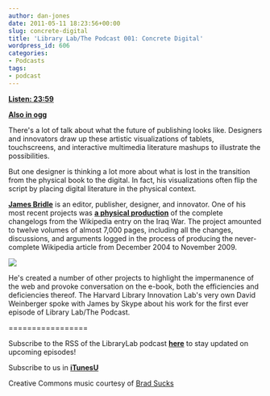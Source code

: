```yaml
---
author: dan-jones
date: 2011-05-11 18:23:56+00:00
slug: concrete-digital
title: 'Library Lab/The Podcast 001: Concrete Digital'
wordpress_id: 606
categories:
- Podcasts
tags:
- podcast
---
```


[**Listen: 23:59**](http://librarylab.law.harvard.edu/blog/wp-content/uploads/podcast/2011-05-05_james.mp3)

[**Also in ogg**](http://librarylab.law.harvard.edu/blog/wp-content/uploads/podcast/2011-05-05_james.ogg)

There's a lot of talk about what the future of publishing looks like. Designers and innovators draw up these artistic visualizations of tablets, touchscreens, and interactive multimedia literature mashups to illustrate the possibilities.

But one designer is thinking a lot more about what is lost in the transition from the physical book to the digital. In fact, his visualizations often flip the script by placing digital literature in the physical context.

[**James Bridle**](http://shorttermmemoryloss.com/) is an editor, publisher, designer, and innovator. One of his most recent projects was [**a physical production**](http://booktwo.org/notebook/wikipedia-historiography/) of the complete changelogs from the Wikipedia entry on the Iraq War. The project amounted to twelve volumes of almost 7,000 pages, including all the changes, discussions, and arguments logged in the process of producing the never-complete Wikipedia article from December 2004 to November 2009.


![](http://farm5.static.flickr.com/4078/4931496475_55e8e5426e_b.jpg)



He's created a number of other projects to highlight the impermanence of the web and provoke conversation on the e-book, both the efficiencies and deficiencies thereof. The Harvard Library Innovation Lab's very own David Weinberger spoke with James by Skype about his work for the first ever episode of Library Lab/The Podcast.

=================

Subscribe to the RSS of the LibraryLab podcast [**here**](http://librarylab.law.harvard.edu/blog/category/podcast/) to stay updated on upcoming episodes!

Subscribe to us in [**iTunesU**](http://itunes.apple.com/WebObjects/MZStore.woa/wa/viewPodcast?id=457060447)

Creative Commons music courtesy of [Brad Sucks](http://www.bradsucks.net/albums/guess-whos-a-mess/)
